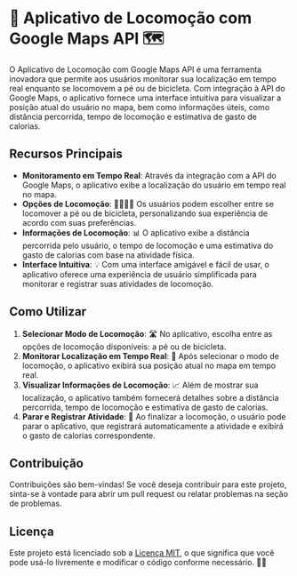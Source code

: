 

# 🚀 Aplicativo de Locomoção com Google Maps API 🗺️

O Aplicativo de Locomoção com Google Maps API é uma ferramenta inovadora que permite aos usuários monitorar sua localização em tempo real enquanto se locomovem a pé ou de bicicleta. Com integração à API do Google Maps, o aplicativo fornece uma interface intuitiva para visualizar a posição atual do usuário no mapa, bem como informações úteis, como distância percorrida, tempo de locomoção e estimativa de gasto de calorias.

## Recursos Principais

- **Monitoramento em Tempo Real**: Através da integração com a API do Google Maps, o aplicativo exibe a localização do usuário em tempo real no mapa.
- **Opções de Locomoção**: 🚶‍♂️🚴‍♀️ Os usuários podem escolher entre se locomover a pé ou de bicicleta, personalizando sua experiência de acordo com suas preferências.
- **Informações de Locomoção**: 📊 O aplicativo exibe a distância percorrida pelo usuário, o tempo de locomoção e uma estimativa do gasto de calorias com base na atividade física.
- **Interface Intuitiva**: 💡 Com uma interface amigável e fácil de usar, o aplicativo oferece uma experiência de usuário simplificada para monitorar e registrar suas atividades de locomoção.

## Como Utilizar

1. **Selecionar Modo de Locomoção**: 🛣️ No aplicativo, escolha entre as opções de locomoção disponíveis: a pé ou de bicicleta.
2. **Monitorar Localização em Tempo Real**: 📍 Após selecionar o modo de locomoção, o aplicativo exibirá sua posição atual no mapa em tempo real.
3. **Visualizar Informações de Locomoção**: 📈 Além de mostrar sua localização, o aplicativo também fornecerá detalhes sobre a distância percorrida, tempo de locomoção e estimativa de gasto de calorias.
4. **Parar e Registrar Atividade**: 🏁 Ao finalizar a locomoção, o usuário pode parar o aplicativo, que registrará automaticamente a atividade e exibirá o gasto de calorias correspondente.

## Contribuição

Contribuições são bem-vindas! Se você deseja contribuir para este projeto, sinta-se à vontade para abrir um pull request ou relatar problemas na seção de problemas.

## Licença

Este projeto está licenciado sob a [Licença MIT](LICENSE), o que significa que você pode usá-lo livremente e modificar o código conforme necessário. 📜✅
